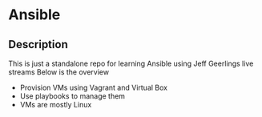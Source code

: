 # Ansible

## Description

This is just a standalone repo for learning Ansible using Jeff Geerlings live streams
Below is the overview

- Provision VMs using Vagrant and Virtual Box
- Use playbooks to manage them
- VMs are mostly Linux
